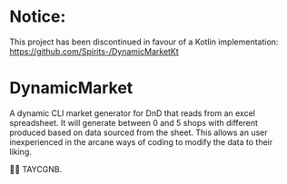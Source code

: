 # Notice: 

This project has been discontinued in favour of a Kotlin implementation: https://github.com/Spirits-/DynamicMarketKt

# DynamicMarket
A dynamic CLI market generator for DnD that reads from an excel spreadsheet. It will generate between 0 and 5 shops with different produced based on data sourced from 
the sheet. This allows an user inexperienced in the arcane ways of coding to modify the data to their liking.

🏴‍☠️ TAYCGNB.

